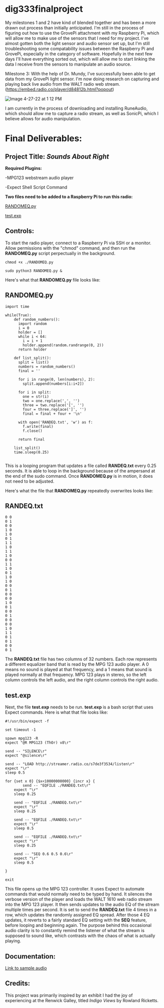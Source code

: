 # dig333finalproject

My milestones 1 and 2 have kind of blended together and has been a more drawn out process than initially anticipated. I'm still in the process of figuring out how to use the GrovePi attachment with my Raspberry Pi, which will allow me to make use of the sensors that I need for my project. I've almost gotten both the light sensor and audio sensor set up, but I'm still troubleshooting some compatability issues between the Raspberry Pi and GrovePi, especially in the category of software. Hopefully in the next few days I'll have everything sorted out, which will allow me to start linking the data I receive from the sensors to manipulate an audio source. 

Milestone 3:
With the help of Dr. Mundy, I've successfully been able to get data from my GrovePi light sensor. I'm now doing research on capturing and playing back live audio from the WALT radio web stream. (https://embed.radio.co/player/d84812b.html?popout)

![Image 4-27-22 at 1 12 PM](https://user-images.githubusercontent.com/98902048/165582164-beb5b97b-be78-4b85-bbfe-bf42091e46f6.jpg)
 
I am currently in the process of downloading and installing RuneAudio, which should allow me to capture a radio stream, as well as SonicPi, which I believe allows for audio manipulation.



# Final Deliverables:
## Project Title: ***Sounds About Right***

**Required Plugins:**

 -MPG123 webstream audio player
 
 -Expect Shell Script Command
 

**Two files need to be added to a Raspberry Pi to run this radio:**

[RANDOMEQ.py](#randomeqpy)

[test.exp](#testexp)

## Controls:
To start the radio player, connect to a Raspberry Pi via SSH or a monitor. Allow permissions with the "chmod" command, and then run the **RANDOMEQ.py** script perpectually in the background.
```
chmod +x ./RANDOMEQ.py
```
```
sudo python3 RANDOMEQ.py &
```
Here's what that **RANDOMEQ.py** file looks like:

## RANDOMEQ.py
```
import time
  
while(True):
    def random_numbers():
      import random
      i = 0
      holder = []
      while i < 64:
        i = i + 1
        holder.append(random.randrange(0, 2))
      return holder

    def list_split():
      split = list()
      numbers = random_numbers()
      final = ''
      
      for i in range(0, len(numbers), 2):
        split.append(numbers[i:i+2])
        
      for i in split:
        one = str(i)
        two = one.replace(',', '')
        three = two.replace('[', '')
        four = three.replace(']', '')
        final = final + four + '\n'

      with open('RANDEQ.txt', 'w') as f:
        f.write(final)
        f.close()

      return final

    list_split()
    time.sleep(0.25)
    
```

This is a looping program that updates a file called **RANDEQ.txt** every 0.25 seconds. It is able to loop in the background because of the ampersand at the end of the sudo command. Once **RANDOMEQ.py** is in motion, it does not need to be adjusted.

Here's what the file that **RANDOMEQ.py** repeatedly overwrites looks like:

## RANDEQ.txt
```
0 0
0 1
0 0
1 0
1 0
0 1
1 1
1 0
1 1
1 0
0 0
1 1
1 0
0 1
1 0
1 0
0 0
0 1
0 0
0 0
1 0
0 1
0 0
0 1
0 0
0 0
1 0
1 1
0 1
0 1
0 0
0 1
```

The **RANDEQ.txt** file has two columns of 32 numbers. Each row represents a different equalizer band that is read by the MPG 123 audio player. A 0 means no sound is played at that frequency, and a 1 means that sound is played normally at that frequency. MPG 123 plays in stereo, so the left column controls the left audio, and the right column controls the right audio. 

## test.exp
Next, the file **test.exp** needs to be run. **test.exp** is a bash script that uses Expect commands. Here is what that file looks like:

```
#!/usr/bin/expect -f

set timeout -1

spawn mpg123 -R
expect "@R MPG123 (ThOr) v8\r"

send -- "SILENCE\r"
expect "@silence\r"

send -- "LOAD http://streamer.radio.co/s7de3f3534/listen\r"
expect "\r"
sleep 0.5

for {set x 0} {$x<10000000000} {incr x} {
        send -- "EQFILE ./RANDEQ.txt\r"
    expect "\r"
    sleep 0.25

    send -- "EQFILE ./RANDEQ.txt\r"
    expect "\r"
    sleep 0.25

    send -- "EQFILE ./RANDEQ.txt\r"
    expect "\r"
    sleep 0.5

    send -- "EQFILE ./RANDEQ.txt\r"
    expect "\r"
    sleep 0.25

    send -- "SEQ 0.6 0.5 0.6\r"
    expect "\r"
    sleep 0.5

}

exit
```
This file opens up the MPG 123 controller. It uses Expect to automate commands that would normally need to be typed by hand. It silences the verbose version of the player and loads the WALT 1610 web radio stream into the MPG 123 player. It then sends updates to the audio EQ of the stream multiple times per second. It is set to send the **RANDEQ.txt** file 4 times in a row, which updates the randomly assigned EQ spread. After those 4 EQ updates, it reverts to a fairly standard EQ setting with the **SEQ** feature, before looping and beginning again. The purpose behind this occasional audio clarity is to constantly remind the listener of what the stream is supposed to sound like, which contrasts with the chaos of what is actually playing.

## Documentation:
[Link to sample audio](https://www.youtube.com/watch?v=KKD7A6xHxi8) 


## Credits:
This project was primarily inspired by an exhibit I had the joy of experiencing at the Renwick Galley, titled *Indigo Views* by Rowland Ricketts.



